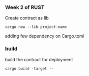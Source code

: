 ### Week 2 of RUST

Create contract as lib 
```
cargo new --lib project-name
```

adding few dependency on Cargo.toml

### build
build the contract for deployment

```
cargo build -target -- 
```